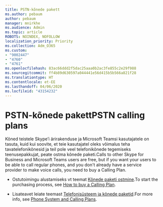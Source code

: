```yaml
---
title: PSTN-kõnede pakett
ms.author: pebaum
author: pebaum
manager: mnirkhe
ms.audience: Admin
ms.topic: article
ROBOTS: NOINDEX, NOFOLLOW
localization_priority: Priority
ms.collection: Adm_O365
ms.custom:
- "9002447"
- "4760"
- "4761"
ms.openlocfilehash: 83ac66ddd2f5dac25aaa0b2ac3fe855c2e29f988
ms.sourcegitcommit: ff4b89d630597a044441e56d415b5b566a821f28
ms.translationtype: HT
ms.contentlocale: et-EE
ms.lasthandoff: 04/06/2020
ms.locfileid: "43154232"
---
```

# <a name="pstn-calling-plans"></a><span data-ttu-id="2d35d-102">PSTN-kõnede pakett</span><span class="sxs-lookup"><span data-stu-id="2d35d-102">PSTN calling plans</span></span>

<span data-ttu-id="2d35d-103">Kõned teistele Skype’i ärirakenduse ja Microsoft Teamsi kasutajatele on tasuta, kuid kui soovite, et teie kasutajatel oleks võimalus teha tavatelefonikõnesid ja teil pole veel telefonikõnede tegemiseks teenusepakkujat, peate ostma kõnede paketi.</span><span class="sxs-lookup"><span data-stu-id="2d35d-103">Calls to other Skype for Business and Microsoft Teams users are free, but if you want your users to be able to call regular phones, and you don't already have a service provider to make voice calls, you need to buy a Calling Plan.</span></span> 

- <span data-ttu-id="2d35d-104">Ostutoimingu alustamiseks vt teemat [Kõnede paketi ostmine](https://docs.microsoft.com/MicrosoftTeams/calling-plans-for-office-365).</span><span class="sxs-lookup"><span data-stu-id="2d35d-104">To start the purchasing process, see [How to buy a Calling Plan](https://docs.microsoft.com/MicrosoftTeams/calling-plans-for-office-365).</span></span> 

- <span data-ttu-id="2d35d-105">Lisateavet leiate teemast [Telefonisüsteem ja kõnede paketid](https://docs.microsoft.com/MicrosoftTeams/calling-plan-landing-page).</span><span class="sxs-lookup"><span data-stu-id="2d35d-105">For more info, see [Phone System and Calling Plans](https://docs.microsoft.com/MicrosoftTeams/calling-plan-landing-page).</span></span> 
